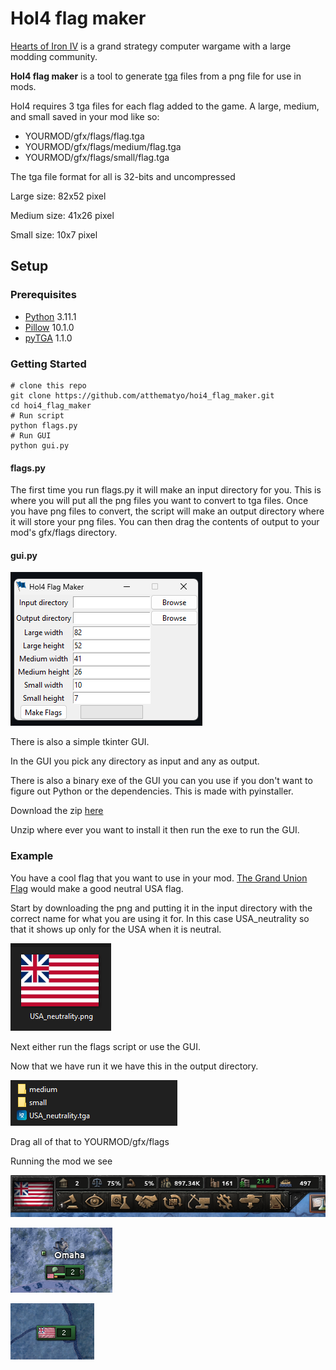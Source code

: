 # HoI4 flag maker
[Hearts of Iron IV](https://en.wikipedia.org/wiki/Hearts_of_Iron_IV) is a grand strategy computer wargame with a large 
modding community.

**HoI4 flag maker** is a tool to generate [tga](https://en.wikipedia.org/wiki/Truevision_TGA) files from a png file 
for use in mods.

HoI4 requires 3 tga files for each flag added to the game. A large, medium, and small saved in your mod like so:
- YOURMOD/gfx/flags/flag.tga
- YOURMOD/gfx/flags/medium/flag.tga
- YOURMOD/gfx/flags/small/flag.tga

The tga file format for all is 32-bits and uncompressed

Large size: 82x52 pixel

Medium size: 41x26 pixel

Small size: 10x7 pixel

## Setup

### Prerequisites
- [Python](https://www.python.org/) 3.11.1
- [Pillow](https://github.com/python-pillow/Pillow) 10.1.0
- [pyTGA](https://github.com/MircoT/pyTGA) 1.1.0

### Getting Started
```shell
# clone this repo
git clone https://github.com/atthematyo/hoi4_flag_maker.git
cd hoi4_flag_maker
# Run script
python flags.py
# Run GUI
python gui.py
```

#### flags.py
The first time you run flags.py it will make an input directory for you. This is where you will put all the png files 
you want to convert to tga files. Once you have png files to convert, the script will make an output directory where it 
will store your png files. You can then drag the contents of output to your mod's gfx/flags directory.

#### gui.py
![Image of large tga in game](docs/GUI.png)

There is also a simple tkinter GUI.

In the GUI you pick any directory as input and any as output.

There is also a binary exe of the GUI you can you use if you don't want to figure out Python or the dependencies.
This is made with pyinstaller.

Download the zip [here](https://github.com/atthematyo/hoi4_flag_maker/releases)

Unzip where ever you want to install it then run the exe to run the GUI.

### Example
You have a cool flag that you want to use in your mod. 
[The Grand Union Flag](https://en.wikipedia.org/wiki/Grand_Union_Flag) would make a good neutral USA flag.

Start by downloading the png and putting it in the input directory with the correct name for what you are using it for. 
In this case USA_neutrality so that it shows up only for the USA when it is neutral.

![Image of large tga in game](docs/input.png)

Next either run the flags script or use the GUI.

Now that we have run it we have this in the output directory.

![Image of large tga in game](docs/output.png)

Drag all of that to YOURMOD/gfx/flags

Running the mod we see

![Image of large tga in game](docs/large.png)

![Image of medium tga in game](docs/medium.png)

![Image of small tga in game](docs/small.png)

